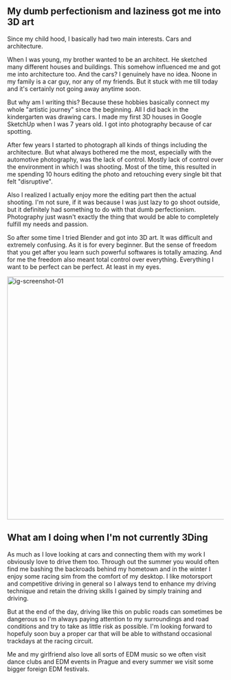 ## My dumb perfectionism and laziness got me into 3D art

Since my child hood, I basically had two main interests. Cars and architecture.


When I was young, my brother wanted to be an architect. He sketched many different houses and buildings. This somehow influenced me and got me into architecture too. And the cars? I genuinely have no idea. Noone in my family is a car guy, nor any of my friends. But it stuck with me till today and it's certainly not going away anytime soon.


But why am I writing this? Because these hobbies basically connect my whole "artistic journey" since the beginning. All I did back in the kindergarten was drawing cars. I made my first 3D houses in Google SketchUp when I was 7 years old. I got into photography because of car spotting.


After few years I started to photograph all kinds of things including the architecture. But what always bothered me the most, especially with the automotive photography, was the lack of control. Mostly lack of control over the environment in which I was shooting. Most of the time, this resulted in me spending 10 hours editing the photo and retouching every single bit that felt "disruptive". 


Also I realized I actually enjoy more the editing part then the actual shooting. I'm not sure, if it was because I was just lazy to go shoot outside, but it definitely had something to do with that dumb perfectionism. Photography just wasn't exactly the thing that would be able to completely fulfill my needs and passion.


So after some time I tried Blender and got into 3D art. It was difficult and extremely confusing. As it is for every beginner. But the sense of freedom that you get after you learn such powerful softwares is totally amazing. And for me the freedom also meant total control over everything. Everything I want to be perfect can be perfect. At least in my eyes.

<img width="564" alt="ig-screenshot-01" src="https://github.com/JakubPanekVSKK/english-for-designers/assets/149397077/8ea6180a-8961-4e25-90ac-85634c544514">


## What am I doing when I'm not currently 3Ding

As much as I love looking at cars and connecting them with my work I obviously love to drive them too. Through out the summer you would often find me bashing the backroads behind my hometown and in the winter I enjoy some racing sim from the comfort of my desktop. I like motorsport and competitive driving in general so I always tend to enhance my driving technique and retain the driving skills I gained by simply training and driving. 

But at the end of the day, driving like this on public roads can sometimes be dangerous so I'm always paying attention to my surroundings and road conditions and try to take as little risk as possible. I'm looking forward to hopefuly soon buy a proper car that will be able to withstand occasional trackdays at the racing circuit.

Me and my girlfriend also love all sorts of EDM music so we often visit dance clubs and EDM events in Prague and every summer we visit some bigger foreign EDM festivals.

